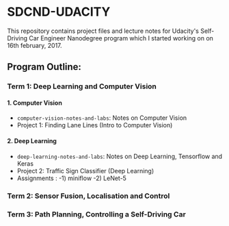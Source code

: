 # SDCND-UDACITY

This repository contains project files and lecture notes for Udacity's Self-Driving Car Engineer Nanodegree program which I started working on on 16th february, 2017.


## Program Outline:
### Term 1: Deep Learning and Computer Vision


#### 1. Computer Vision
- `computer-vision-notes-and-labs`: Notes on Computer Vision
- Project 1: Finding Lane Lines (Intro to Computer Vision)

#### 2. Deep Learning
- `deep-learning-notes-and-labs`: Notes on Deep Learning, Tensorflow and Keras
- Project 2: Traffic Sign Classifier (Deep Learning)
- Assignments :
      -1) miniflow 
      -2) LeNet-5





### Term 2: Sensor Fusion, Localisation and Control

### Term 3: Path Planning, Controlling a Self-Driving Car
